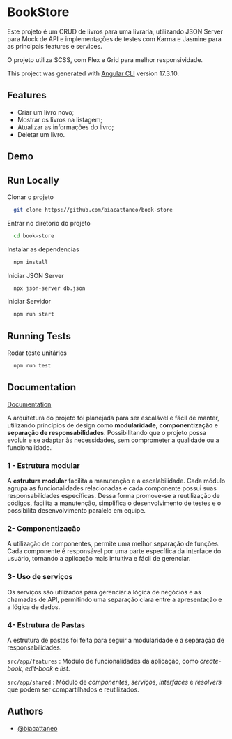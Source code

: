 
# BookStore

Este projeto é um CRUD de livros para uma livraria, utilizando JSON Server para Mock de API e implementações de testes com Karma e Jasmine para as principais features e services.

O projeto utiliza SCSS, com Flex e Grid para melhor responsividade.

This project was generated with [Angular CLI](https://github.com/angular/angular-cli) version 17.3.10.


## Features

- Criar um livro novo;
- Mostrar os livros na listagem;
- Atualizar as informações do livro;
- Deletar um livro.


## Demo

<!-- TODO inserir demo aqui -->


## Run Locally

Clonar o projeto

```bash
  git clone https://github.com/biacattaneo/book-store
```

Entrar no diretorio do projeto

```bash
  cd book-store
```

Instalar as dependencias

```bash
  npm install
```

Iniciar JSON Server

```bash
  npx json-server db.json
```

Iniciar Servidor

```bash
  npm run start
```
## Running Tests

Rodar teste unitários

```bash
  npm run test
```


## Documentation

[Documentation](https://linktodocumentation)

A arquitetura do projeto foi planejada para ser escalável e fácil de manter, utilizando princípios de design como **modularidade**, **componentização** e **separação de responsabilidades**. Possibilitando que o projeto possa evoluir e se adaptar às necessidades, sem comprometer a qualidade ou a funcionalidade.

### 1 - Estrutura modular

A **estrutura modular** facilita a manutenção e a escalabilidade. Cada módulo agrupa as funcionalidades relacionadas e cada componente possui suas responsabilidades específicas.
Dessa forma promove-se a reutilização de códigos, facilita a manutenção, simplifica o desenvolvimento de testes e o possibilita desenvolvimento paralelo em equipe.

### 2- Componentização

A utilização de componentes, permite uma melhor separação de funções. Cada componente é responsável por uma parte específica da interface do usuário, tornando a aplicação mais intuitiva e fácil de gerenciar.

### 3- Uso de serviços

Os serviços são utilizados para gerenciar a lógica de negócios e as chamadas de API, permitindo uma separação clara entre a apresentação e a lógica de dados.

### 4- Estrutura de Pastas

A estrutura de pastas foi feita para seguir a modularidade e a separação de responsabilidades.

```src/app/features```
: Módulo de funcionalidades da aplicação, como _create-book_, _edit-book_ e _list_.

```src/app/shared```
: Módulo de _componentes_, _serviços_, _interfaces_ e _resolvers_ que podem ser compartilhados e reutilizados.


## Authors

- [@biacattaneo](https://github.com/biacattaneo)
